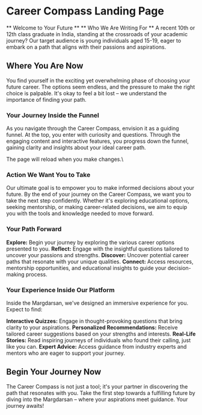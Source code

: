 # Career Compass Landing Page
** Welcome to Your Future **
** Who We Are Writing For **
A recent 10th or 12th class graduate in India, standing at the crossroads of your academic journey? Our target audience is young individuals aged 15-19, eager to 
embark on a path that aligns with their passions and aspirations.

## Where You Are Now
You find yourself in the exciting yet overwhelming phase of choosing your future career. The options seem endless, and the pressure to make the right choice is palpable. It's okay to feel a bit lost – we understand the importance of finding your path.

### Your Journey Inside the Funnel
As you navigate through the Career Compass, envision it as a guiding funnel. At the top, you enter with curiosity and questions. Through the engaging content and interactive features, you progress down the funnel, gaining clarity and insights about your ideal career path.

The page will reload when you make changes.\
### Action We Want You to Take
Our ultimate goal is to empower you to make informed decisions about your future. By the end of your journey on the Career Compass, we want you to take the next step confidently. Whether it's exploring educational options, seeking mentorship, or making career-related decisions, we aim to equip you with the tools and knowledge needed to move forward.

### Your Path Forward
**Explore:** Begin your journey by exploring the various career options presented to you.
**Reflect:** Engage with the insightful questions tailored to uncover your passions and strengths.
**Discover:** Uncover potential career paths that resonate with your unique qualities.
**Connect:** Access resources, mentorship opportunities, and educational insights to guide your decision-making process.


### Your Experience Inside Our Platform

Inside the Margdarsan, we've designed an immersive experience for you. Expect to find:

**Interactive Quizzes:** Engage in thought-provoking questions that bring clarity to your aspirations.
**Personalized Recommendations:** Receive tailored career suggestions based on your strengths and interests.
**Real-Life Stories:** Read inspiring journeys of individuals who found their calling, just like you can.
**Expert Advice:** Access guidance from industry experts and mentors who are eager to support your journey.

## Begin Your Journey Now
The Career Compass is not just a tool; it's your partner in discovering the path that resonates with you. Take the first step towards a fulfilling future by diving into the Margdarsan – where your aspirations meet guidance. Your journey awaits!

